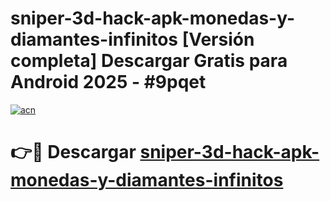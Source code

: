 # sniper-3d-hack-apk-monedas-y-diamantes-infinitos  [Versión completa] Descargar Gratis para Android 2025 - #9pqet

[![acn](https://github.com/user-attachments/assets/0f9c940e-d8b0-45ae-aac7-cd30a18b3e1c)](https://apps.freeplayer.one?title=sniper-3d-hack-apk-monedas-y-diamantes-infinitos&ref=9F)

# 👉🔴 Descargar [sniper-3d-hack-apk-monedas-y-diamantes-infinitos](https://apps.freeplayer.one?title=sniper-3d-hack-apk-monedas-y-diamantes-infinitos&ref=9F)